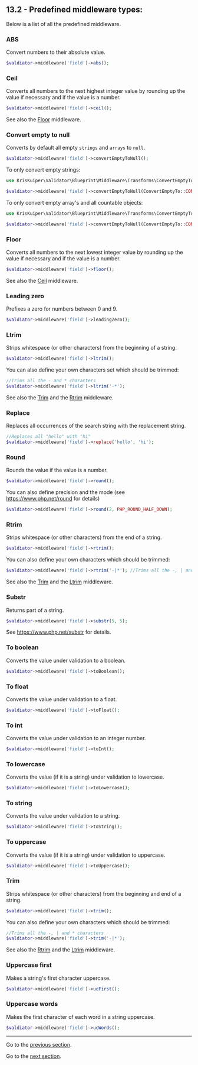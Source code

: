 ## 13.2 - Predefined middleware types:

Below is a list of all the predefined middleware.

### ABS

Convert numbers to their absolute value.

```php
$valdiator->middleware('field')->abs();
```



### Ceil

Converts all numbers to the next highest integer value by rounding up the value if necessary and if the value is a number.

```php
$valdiator->middleware('field')->ceil();
```

See also the [Floor](#floor) middleware.



### Convert empty to null

Converts by default all empty `strings` and `arrays` to `null`.

```php
$valdiator->middleware('field')->convertEmptyToNull();
```

To only convert empty strings:

```php
use KrisKuiper\Validator\Blueprint\Middleware\Transforms\ConvertEmptyTo;

$valdiator->middleware('field')->convertEmptyToNull(ConvertEmptyTo::CONVERT_EMPTY_STRING);
```

To only convert empty array's and all countable objects:

```php
use KrisKuiper\Validator\Blueprint\Middleware\Transforms\ConvertEmptyTo;

$valdiator->middleware('field')->convertEmptyToNull(ConvertEmptyTo::CONVERT_EMPTY_ARRAY);
```



### Floor
Converts all numbers to the next lowest integer value by rounding up the value if necessary and if the value is a number.

```php
$valdiator->middleware('field')->floor();
```

See also the [Ceil](#ceil) middleware.



### Leading zero

Prefixes a zero for numbers between 0 and 9.

```php
$valdiator->middleware('field')->leadingZero();
```



### Ltrim

Strips whitespace (or other characters) from the beginning of a string.

```php
$valdiator->middleware('field')->ltrim();
```

You can also define your own characters set which should be trimmed:

```php
//Trims all the - and * characters
$valdiator->middleware('field')->ltrim('-*');
```

See also the [Trim](#trim) and the [Rtrim](#rtrim) middleware.



### Replace

Replaces all occurrences of the search string with the replacement string.

```php
//Replaces all "hello" with "hi"
$valdiator->middleware('field')->replace('hello', 'hi'); 
```



### Round

Rounds the value if the value is a number.

```php
$valdiator->middleware('field')->round();
```

You can also define precision and the mode (see https://www.php.net/round for details)

```php
$valdiator->middleware('field')->round(2, PHP_ROUND_HALF_DOWN);
```



### Rtrim

Strips whitespace (or other characters) from the end of a string.

```php
$valdiator->middleware('field')->rtrim();
```

You can also define your own characters which should be trimmed:

```php
$valdiator->middleware('field')->rtrim('-|*'); //Trims all the -, | and * characters
```

See also the [Trim](#trim) and the [Ltrim](#ltrim) middleware.



### Substr

Returns part of a string.

```php
$valdiator->middleware('field')->substr(5, 5);
```

See https://www.php.net/substr for details.



### To boolean
Converts the value under validation to a boolean.

```php
$valdiator->middleware('field')->toBoolean();
```



### To float

Converts the value under validation to a float.

```php
$valdiator->middleware('field')->toFloat();
```



### To int

Converts the value under validation to an integer number.

```php
$valdiator->middleware('field')->toInt();
```



### To lowercase

Converts the value (if it is a string) under validation to lowercase.

```php
$valdiator->middleware('field')->toLowercase();
```



### To string

Converts the value under validation to a string.

```php
$valdiator->middleware('field')->toString();
```



### To uppercase

Converts the value (if it is a string) under validation to uppercase.

```php
$valdiator->middleware('field')->toUppercase();
```



### Trim

Strips whitespace (or other characters) from the beginning and end of a string.

```php
$valdiator->middleware('field')->trim();
```

You can also define your own characters which should be trimmed:

```php
//Trims all the -, | and * characters
$valdiator->middleware('field')->trim('-|*'); 
```

See also the [Rtrim](#rtrim) and the [Ltrim](#ltrim) middleware.



### Uppercase first
Makes a string's first character uppercase.

```php
$valdiator->middleware('field')->ucFirst();
```



### Uppercase words
Makes the first character of each word in a string uppercase.

```php
$valdiator->middleware('field')->ucWords();
```


---------------

Go to the [previous section](/docs/13%20-%20Middleware/13.1%20-%20Using%20middleware.md).

Go to the [next section](/docs/13%20-%20Middleware/13.3%20-%20Custom%20middleware.md).